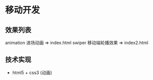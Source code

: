 # 移动开发

## 效果列表
   animation 进场动画 => index.html
   swiper 移动端轮播效果 => index2.html

## 技术实现
  * html5 + css3 (动画)

